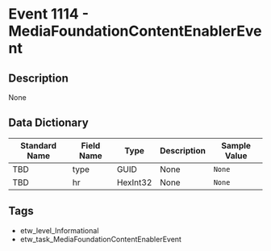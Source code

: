 # Event 1114 - MediaFoundationContentEnablerEvent

## Description
None

## Data Dictionary
|Standard Name|Field Name|Type|Description|Sample Value|
|---|---|---|---|---|
|TBD|type|GUID|None|`None`|
|TBD|hr|HexInt32|None|`None`|

## Tags
* etw_level_Informational
* etw_task_MediaFoundationContentEnablerEvent